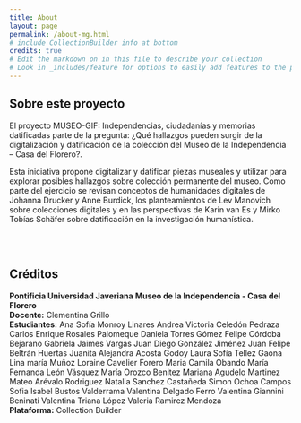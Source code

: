 ```yaml
---
title: About
layout: page
permalink: /about-mg.html
# include CollectionBuilder info at bottom
credits: true
# Edit the markdown on in this file to describe your collection
# Look in _includes/feature for options to easily add features to the page
---
```


## Sobre este proyecto
El proyecto MUSEO-GIF: Independencias, ciudadanías y memorias datificadas parte de la pregunta: ¿Qué hallazgos pueden surgir de la digitalización y datificación de la colección del Museo de la Independencia – Casa del Florero?. 

Esta iniciativa propone digitalizar y datificar piezas museales y utilizar para explorar posibles hallazgos sobre colección permanente del museo. Como parte del ejercicio se revisan conceptos de humanidades digitales de Johanna Drucker y Anne Burdick, los planteamientos de Lev Manovich sobre colecciones digitales y en las perspectivas de Karin van Es y Mirko Tobías Schäfer sobre datificación en la investigación humanística.

<br><br>

## Créditos
**Pontificia Universidad Javeriana**
**Museo de la Independencia - Casa del Florero**
<br>
**Docente:**
Clementina Grillo
<br>
**Estudiantes:**
Ana Sofía Monroy Linares
Andrea Victoria Celedón Pedraza
Carlos Enrique Rosales Palomeque
Daniela Torres Gómez
Felipe Córdoba Bejarano
Gabriela Jaimes Vargas
Juan Diego González Jiménez
Juan Felipe Beltrán Huertas
Juanita Alejandra Acosta Godoy
Laura Sofía Tellez Gaona
Lina maría Muñoz
Loraine Cavelier Forero
Maria Camila Obando
María Fernanda León Vásquez
María Orozco Benitez
Mariana Agudelo Martinez
Mateo Arévalo Rodriguez
Natalia Sanchez Castañeda
Simon Ochoa Campos
Sofia Isabel Bustos Valderrama
Valentina Delgado Ferro
Valentina Giannini Beninati
Valentina Triana López
Valeria Ramirez Mendoza
<br>
**Plataforma:**
Collection Builder 

